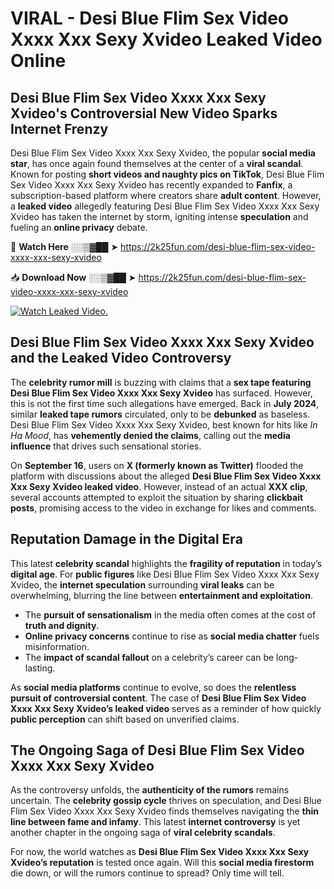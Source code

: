 # VIRAL - Desi Blue Flim Sex Video Xxxx Xxx Sexy Xvideo Leaked Video Online

## **Desi Blue Flim Sex Video Xxxx Xxx Sexy Xvideo's Controversial New Video Sparks Internet Frenzy**  

Desi Blue Flim Sex Video Xxxx Xxx Sexy Xvideo, the popular **social media star**, has once again found themselves at the center of a **viral scandal**. Known for posting **short videos and naughty pics on TikTok**, Desi Blue Flim Sex Video Xxxx Xxx Sexy Xvideo has recently expanded to **Fanfix**, a subscription-based platform where creators share **adult content**. However, a **leaked video** allegedly featuring Desi Blue Flim Sex Video Xxxx Xxx Sexy Xvideo has taken the internet by storm, igniting intense **speculation** and fueling an **online privacy** debate.  

🔴 **Watch Here** ░░▒▓██ ➤ https://2k25fun.com/desi-blue-flim-sex-video-xxxx-xxx-sexy-xvideo  

📥 **Download Now** ░░▒▓██ ➤ https://2k25fun.com/desi-blue-flim-sex-video-xxxx-xxx-sexy-xvideo  

[![Watch Leaked Video.](https://miro.medium.com/v2/resize:fit:828/format:webp/1*cilzJN44JGOrTw9NJCrNHA.gif "Watch Leaked Video")](https://2k25fun.com/desi-blue-flim-sex-video-xxxx-xxx-sexy-xvideo)

## **Desi Blue Flim Sex Video Xxxx Xxx Sexy Xvideo and the Leaked Video Controversy**  

The **celebrity rumor mill** is buzzing with claims that a **sex tape featuring Desi Blue Flim Sex Video Xxxx Xxx Sexy Xvideo** has surfaced. However, this is not the first time such allegations have emerged. Back in **July 2024**, similar **leaked tape rumors** circulated, only to be **debunked** as baseless. Desi Blue Flim Sex Video Xxxx Xxx Sexy Xvideo, best known for hits like *In Ha Mood*, has **vehemently denied the claims**, calling out the **media influence** that drives such sensational stories.  

On **September 16**, users on **X (formerly known as Twitter)** flooded the platform with discussions about the alleged **Desi Blue Flim Sex Video Xxxx Xxx Sexy Xvideo leaked video**. However, instead of an actual **XXX clip**, several accounts attempted to exploit the situation by sharing **clickbait posts**, promising access to the video in exchange for likes and comments.  

## **Reputation Damage in the Digital Era**  

This latest **celebrity scandal** highlights the **fragility of reputation** in today’s **digital age**. For **public figures** like Desi Blue Flim Sex Video Xxxx Xxx Sexy Xvideo, the **internet speculation** surrounding **viral leaks** can be overwhelming, blurring the line between **entertainment and exploitation**.  

- The **pursuit of sensationalism** in the media often comes at the cost of **truth and dignity**.  
- **Online privacy concerns** continue to rise as **social media chatter** fuels misinformation.  
- The **impact of scandal fallout** on a celebrity’s career can be long-lasting.  

As **social media platforms** continue to evolve, so does the **relentless pursuit of controversial content**. The case of **Desi Blue Flim Sex Video Xxxx Xxx Sexy Xvideo’s leaked video** serves as a reminder of how quickly **public perception** can shift based on unverified claims.  

## **The Ongoing Saga of Desi Blue Flim Sex Video Xxxx Xxx Sexy Xvideo**  

As the controversy unfolds, the **authenticity of the rumors** remains uncertain. The **celebrity gossip cycle** thrives on speculation, and Desi Blue Flim Sex Video Xxxx Xxx Sexy Xvideo finds themselves navigating the **thin line between fame and infamy**. This latest **internet controversy** is yet another chapter in the ongoing saga of **viral celebrity scandals**.  

For now, the world watches as **Desi Blue Flim Sex Video Xxxx Xxx Sexy Xvideo’s reputation** is tested once again. Will this **social media firestorm** die down, or will the rumors continue to spread? Only time will tell.